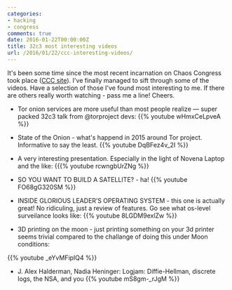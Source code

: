 ```yaml
---
categories:
- hacking
- congress
comments: true
date: 2016-01-22T00:00:00Z
title: 32c3 most interesting videos
url: /2016/01/22/ccc-interesting-videos/
---
```


It's been some time since the most recent incarnation on Chaos Congress
took place ([CCC site](http://www.ccc.de/)). I've finally managed to
sift through some of the videos. Have a selection of those I've found
most interesting to me. If there are others really worth watching - pass
me a line! Cheers.

<!--more-->

* Tor onion services are more useful than most people realize — super
packed 32c3 talk from @torproject devs:
{{% youtube wHmxCeLpveA %}}

* State of the Onion - what's happend in 2015 around Tor project.
  Informative to say the least.
{{% youtube DqBFez4v_2I %}}

* A very interesting presentation. Especially in the light of Novena
Laptop and the like:
{{{% youtube rcwngbUrZNg %}}

* SO YOU WANT TO BUILD A SATELLITE? - ha! 
{{% youtube FO68gG320SM %}}

* INSIDE GLORIOUS LEADER’S OPERATING SYSTEM - this one is actually
  great! No ridiculing, just a review of features. Go see what os-level
  surveilance looks like:
{{% youtube 8LGDM9exlZw %}}


* 3D printing on the moon - just printing something on your 3d printer
  seems trivial compared to the challange of doing this under Moon
  conditions:

{{% youtube _eYvMFipIQ4 %}}

* J. Alex Halderman, Nadia Heninger: Logjam: Diffie-Hellman, discrete
logs, the NSA, and you
{{% youtube mS8gm-_rJgM %}}
